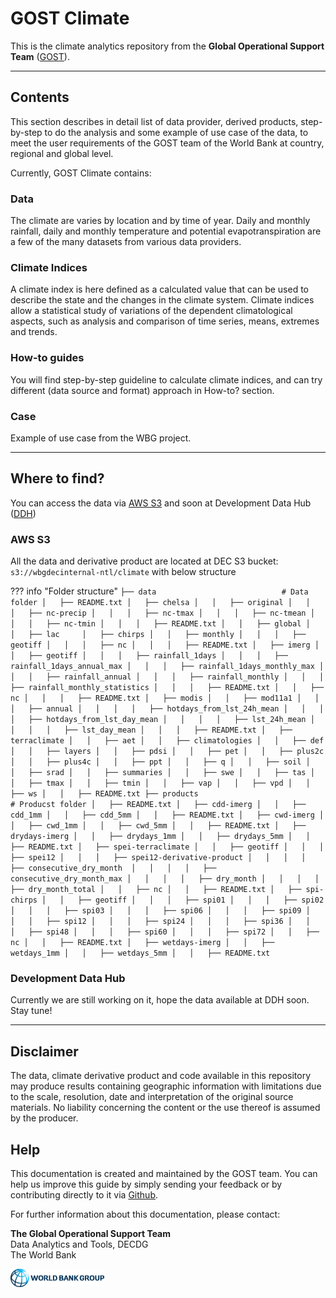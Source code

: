 # GOST Climate

This is the climate analytics repository from the **Global Operational Support Team** ([GOST](https://www.worldbank.org/en/research/brief/geospatial-operations-support-team-at-the-world-bank)).

-----

## Contents

This section describes in detail list of data provider, derived products, step-by-step to do the analysis and some example of use case of the data, to meet the user requirements of the GOST team of the World Bank at country, regional and global level. 

Currently, GOST Climate contains:

### Data

The climate are varies by location and by time of year. Daily and monthly rainfall, daily and monthly temperature and potential evapotranspiration are a few of the many datasets from various data providers.

### Climate Indices

A climate index is here defined as a calculated value that can be used to describe the state and the changes in the climate system. Climate indices allow a statistical study of variations of the dependent climatological aspects, such as analysis and comparison of time series, means, extremes and trends.

### How-to guides

You will find step-by-step guideline to calculate climate indices, and can try different (data source and format) approach in How-to? section.

### Case

Example of use case from the WBG project.

-----

## Where to find?

You can access the data via [AWS S3](https://aws.amazon.com/s3/) and soon at Development Data Hub ([DDH](https://datacatalog.worldbank.org/home))

### AWS S3

All the data and derivative product are located at DEC S3 bucket: `s3://wbgdecinternal-ntl/climate` with below structure

??? info "Folder structure"
    ```
    ├── data                            # Data folder
    │   ├── README.txt
    │   ├── chelsa
    │   │   ├── original
    │   │   │   ├── nc-precip
    │   │   │   ├── nc-tmax
    │   │   │   ├── nc-tmean
    │   │   │   ├── nc-tmin
    │   │   │   ├── README.txt
    │   │   ├── global
    │   │   ├── lac    
    │   ├── chirps
    │   │   ├── monthly
    │   │   │   ├── geotiff
    │   │   │   ├── nc
    │   │   │   ├── README.txt
    │   ├── imerg
    │   │   ├── geotiff
    │   │   │   ├── rainfall_1days
    │   │   │   ├── rainfall_1days_annual_max
    │   │   │   ├── rainfall_1days_monthly_max
    │   │   │   ├── rainfall_annual
    │   │   │   ├── rainfall_monthly
    │   │   │   ├── rainfall_monthly_statistics
    │   │   │   ├── README.txt
    │   │   ├── nc
    │   │   │   ├── README.txt
    │   ├── modis
    │   │   ├── mod11a1
    │   │   │   ├── annual
    │   │   │   │   ├── hotdays_from_lst_24h_mean
    │   │   │   │   ├── hotdays_from_lst_day_mean
    │   │   │   │   ├── lst_24h_mean
    │   │   │   │   ├── lst_day_mean
    │   │   │   ├── README.txt
    │   ├── terraclimate
    │   │   ├── aet
    │   │   ├── climatologies
    │   │   ├── def
    │   │   ├── layers
    │   │   ├── pdsi
    │   │   ├── pet
    │   │   ├── plus2c
    │   │   ├── plus4c
    │   │   ├── ppt
    │   │   ├── q
    │   │   ├── soil
    │   │   ├── srad
    │   │   ├── summaries
    │   │   ├── swe
    │   │   ├── tas
    │   │   ├── tmax
    │   │   ├── tmin
    │   │   ├── vap
    │   │   ├── vpd
    │   │   ├── ws
    │   │   ├── README.txt
    ├── products                            # Producst folder
    │   ├── README.txt
    │   ├── cdd-imerg
    │   │   ├── cdd_1mm
    │   │   ├── cdd_5mm
    │   │   ├── README.txt
    │   ├── cwd-imerg
    │   │   ├── cwd_1mm
    │   │   ├── cwd_5mm
    │   │   ├── README.txt
    │   ├── drydays-imerg
    │   │   ├── drydays_1mm
    │   │   ├── drydays_5mm
    │   │   ├── README.txt
    │   ├── spei-terraclimate
    │   │   ├── geotiff
    │   │   │   ├── spei12
    │   │   │   ├── spei12-derivative-product
    │   │   │   │   ├── consecutive_dry_month 
    │   │   │   │   ├── consecutive_dry_month_max
    │   │   │   │   ├── dry_month
    │   │   │   │   ├── dry_month_total
    │   │   ├── nc
    │   │   ├── README.txt
    │   ├── spi-chirps
    │   │   ├── geotiff
    │   │   │   ├── spi01
    │   │   │   ├── spi02
    │   │   │   ├── spi03
    │   │   │   ├── spi06
    │   │   │   ├── spi09
    │   │   │   ├── spi12
    │   │   │   ├── spi24
    │   │   │   ├── spi36
    │   │   │   ├── spi48
    │   │   │   ├── spi60
    │   │   │   ├── spi72
    │   │   ├── nc
    │   │   ├── README.txt
    │   ├── wetdays-imerg
    │   │   ├── wetdays_1mm
    │   │   ├── wetdays_5mm
    │   │   ├── README.txt
    ```

### Development Data Hub

Currently we are still working on it, hope the data available at DDH soon. Stay tune!

-----

## Disclaimer

The data, climate derivative product and code available in this repository may produce results containing geographic information with limitations due to the scale, resolution, date and interpretation of the original source materials. No liability concerning the content or the use thereof is assumed by the producer.


## Help

This documentation is created and maintained by the GOST team. You can help us improve this guide by simply sending your feedback or by contributing directly to it via [Github](http://github.com/worldbank/GOST_Climate).

For further information about this documentation, please contact:

**The Global Operational Support Team**<br>
Data Analytics and Tools, DECDG<br>
The World Bank<br>

<img src="./img/WBG_Horizontal-RGB-web.png" width="150">